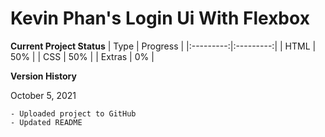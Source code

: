# Kevin Phan's Login Ui With Flexbox

**Current Project Status**
| Type      | Progress  |
|:---------:|:---------:|
| HTML      |    50%    |
| CSS       |    50%    |
| Extras    |    0%     |


**Version History**

October 5, 2021
    
    - Uploaded project to GitHub
    - Updated README